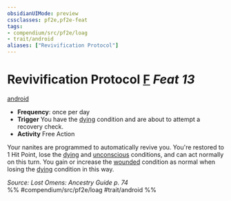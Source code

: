 ```yaml
---
obsidianUIMode: preview
cssclasses: pf2e,pf2e-feat
tags:
- compendium/src/pf2e/loag
- trait/android
aliases: ["Revivification Protocol"]
---
```

# Revivification Protocol  [F](rules/core-rulebook/chapter-9-playing-the-game.md#Actions "Free Action") *Feat 13*  
[android](rules/traits/android-loag.md "Android Ancestry & Heritage Trait")  

- **Frequency**: once per day
- **Trigger** You have the [dying](rules/conditions.md#Dying) condition and are about to attempt a recovery check.
- **Activity** Free Action

Your nanites are programmed to automatically revive you. You're restored to 1 Hit Point, lose the [dying](rules/conditions.md#Dying) and [unconscious](rules/conditions.md#Unconscious) conditions, and can act normally on this turn. You gain or increase the [wounded](rules/conditions.md#Wounded) condition as normal when losing the [dying](rules/conditions.md#Dying) condition in this way.

*Source: Lost Omens: Ancestry Guide p. 74*  
%% #compendium/src/pf2e/loag #trait/android %%
